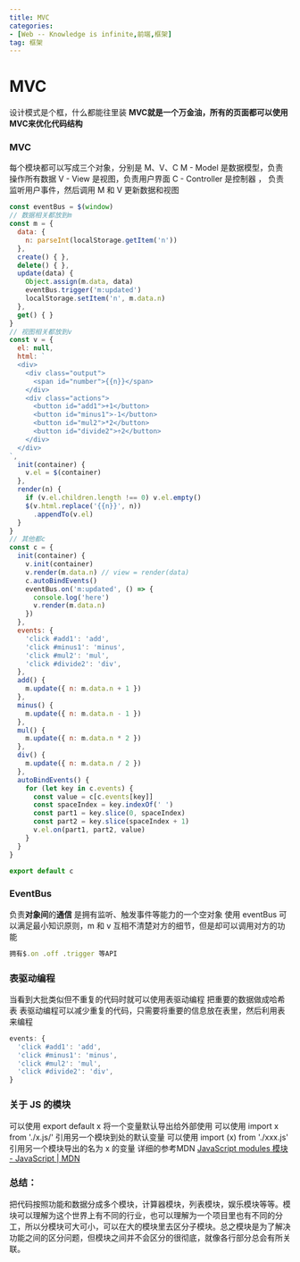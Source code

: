 ```yaml
---
title: MVC
categories: 
- [Web -- Knowledge is infinite,前端,框架]
tag: 框架
---
```

# MVC
设计模式是个框，什么都能往里装
**MVC就是一个万金油，所有的页面都可以使用MVC来优化代码结构**
### MVC
每个模块都可以写成三个对象，分别是 M、V、C
M - Model 是数据模型，负责操作所有数据
V - View 是视图，负责用户界面
C - Controller 是控制器 ， 负责监听用户事件，然后调用 M 和 V 更新数据和视图
```javascript
const eventBus = $(window)
// 数据相关都放到m
const m = {
  data: {
    n: parseInt(localStorage.getItem('n'))
  },
  create() { },
  delete() { },
  update(data) {
    Object.assign(m.data, data)
    eventBus.trigger('m:updated')
    localStorage.setItem('n', m.data.n)
  },
  get() { }
}
// 视图相关都放到v
const v = {
  el: null,
  html: `
  <div>
    <div class="output">
      <span id="number">{{n}}</span>
    </div>
    <div class="actions">
      <button id="add1">+1</button>
      <button id="minus1">-1</button>
      <button id="mul2">*2</button>
      <button id="divide2">÷2</button>
    </div>
  </div>
`,
  init(container) {
    v.el = $(container)
  },
  render(n) {
    if (v.el.children.length !== 0) v.el.empty()
    $(v.html.replace('{{n}}', n))
      .appendTo(v.el)
  }
}
// 其他都c
const c = {
  init(container) {
    v.init(container)
    v.render(m.data.n) // view = render(data)
    c.autoBindEvents()
    eventBus.on('m:updated', () => {
      console.log('here')
      v.render(m.data.n)
    })
  },
  events: {
    'click #add1': 'add',
    'click #minus1': 'minus',
    'click #mul2': 'mul',
    'click #divide2': 'div',
  },
  add() {
    m.update({ n: m.data.n + 1 })
  },
  minus() {
    m.update({ n: m.data.n - 1 })
  },
  mul() {
    m.update({ n: m.data.n * 2 })
  },
  div() {
    m.update({ n: m.data.n / 2 })
  },
  autoBindEvents() {
    for (let key in c.events) {
      const value = c[c.events[key]]
      const spaceIndex = key.indexOf(' ')
      const part1 = key.slice(0, spaceIndex)
      const part2 = key.slice(spaceIndex + 1)
      v.el.on(part1, part2, value)
    }
  }
}

export default c
```
### EventBus
负责**对象间**的**通信**
是拥有监听、触发事件等能力的一个空对象
使用 eventBus 可以满足最小知识原则，m 和 v 互相不清楚对方的细节，但是却可以调用对方的功能
```javascript
拥有$.on .off .trigger 等API
```
### 表驱动编程
当看到大批类似但不重复的代码时就可以使用表驱动编程
把重要的数据做成哈希表
表驱动编程可以减少重复的代码，只需要将重要的信息放在表里，然后利用表来编程
```javascript
events: {
  'click #add1': 'add',
  'click #minus1': 'minus',
  'click #mul2': 'mul',
  'click #divide2': 'div',
}
```
### 关于 JS 的模块
可以使用 export default x 将一个变量默认导出给外部使用
可以使用 import x from './x.js/' 引用另一个模块到处的默认变量
可以使用 import (x) from './xxx.js' 引用另一个模块导出的名为 x 的变量
详细的参考MDN
[JavaScript modules 模块 - JavaScript | MDN](https://developer.mozilla.org/zh-CN/docs/Web/JavaScript/Guide/Modules)
### 总结：
把代码按照功能和数据分成多个模块，计算器模块，列表模块，娱乐模块等等。模块可以理解为这个世界上有不同的行业，也可以理解为一个项目里也有不同的分工，所以分模块可大可小，可以在大的模块里去区分子模块。总之模块是为了解决功能之间的区分问题，但模块之间并不会区分的很彻底，就像各行部分总会有所关联。
#### 


